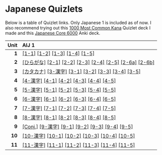 # Japanese Quizlets

Below is a table of Quizlet links. Only Japanese 1 is included as of now. I also recommend trying out this <a href="https://quizlet.com/644886598" target="_blank">1000 Most Common Kana</a> Quizlet deck I made and this <a href="https://drive.google.com/file/d/10tTxP6zrWt7w2BHS_XGniLwfsrZK73NQ/view?usp=sharing" target="_blank">Japanese Core 6000</a> Anki deck.

|**Unit**|AIJ 1|
|-:|:-|
|**1**|[[1-1]](https://quizlet.com/524958231) [[1-2]](https://quizlet.com/525637810) [[1-3]](https://quizlet.com/526733992) [[1-4]](https://quizlet.com/523447193) [[1-5]](https://quizlet.com/523454592)|
|**2**|[[ひらがな]](https://quizlet.com/3499661) [[2-1]](https://quizlet.com/523454592) [[2-2]](https://quizlet.com/620207520) [[2-3]](https://quizlet.com/622270581) [[2-4]](https://quizlet.com/622585720) [[2-5]](https://quizlet.com/623626037) [[2-6a]](https://quizlet.com/64570673) [[2-6b]](https://quizlet.com/64570580)|
|**3**|[[カタカナ]](https://quizlet.com/46960257) [[3-漢字]](https://quizlet.com/48090085) [[3-1]](https://quizlet.com/540005770) [[3-2]](https://quizlet.com/72922509) [[3-3]](https://quizlet.com/541306688) [[3-4]](https://quizlet.com/541653834) [[3-5]](https://quizlet.com/543964079)|
|**4**|[[4-漢字]](https://quizlet.com/549067095) [[4-1]](https://quizlet.com/550533996) [[4-2]](https://quizlet.com/552348869) [[4-3]](https://quizlet.com/505644436) [[4-4]](https://quizlet.com/556420378) [[4-5]](https://quizlet.com/508961182)|
|**5**|[[5-漢字]](https://quizlet.com/560950876) [[5-1]](https://quizlet.com/560989728) [[5-2]](https://quizlet.com/649544704) [[5-3]](https://quizlet.com/560993790) [[5-4]](https://quizlet.com/577072008) [[5-5]](https://quizlet.com/577073466)|
|**6**|[[6-漢字]](https://quizlet.com/580758106) [[6-1]](https://quizlet.com/580842201) [[6-2]](https://quizlet.com/581086610) [[6-3]](https://quizlet.com/582143130) [[6-4]](https://quizlet.com/582765041) [[6-5]](https://quizlet.com/586114855)|
|**7**|[[7-漢字]](https://quizlet.com/587417192) [[7-1]](https://quizlet.com/588419056) [[7-2]](https://quizlet.com/588512183) [[7-3]](https://quizlet.com/588794005) [[7-4]](https://quizlet.com/588796012) [[7-5]](https://quizlet.com/588798510)|
|**8**|[[8-漢字]](https://quizlet.com/630412130) [[8-1]](https://quizlet.com/630921692) [[8-2]](https://quizlet.com/631028786) [[8-3]](https://quizlet.com/631035937) [[8-4]](https://quizlet.com/631523288) [[8-5]](https://quizlet.com/631524639)|
|**9**|[[Conj.]](https://quizlet.com/597973383) [[9-漢字]](https://quizlet.com/593296135) [[9-1]](https://quizlet.com/593980967) [[9-2]](https://quizlet.com/593984457) [[9-3]](https://quizlet.com/593985658) [[9-4]](https://quizlet.com/593986610) [[9-5]](https://quizlet.com/593987467)|
|**10**|[[10-漢字]](https://quizlet.com/647918943) [[10-1]](https://quizlet.com/647990242) [[10-2]](https://quizlet.com/647991025) [[10-3]](https://quizlet.com/647991586) [[10-4]](https://quizlet.com/647992101) [[10-5]](https://quizlet.com/647992670)|
|**11**|[[11-漢字]](https://quizlet.com/597773274) [[11-1]](https://quizlet.com/597774351) [[11-2]](https://quizlet.com/597775689) [[11-3]](https://quizlet.com/597776661) [[11-4]](https://quizlet.com/597777556) [[11-5]](https://quizlet.com/597778040)|


<script>
  document.querySelectorAll('table a').forEach((_) => {
    _.target = '_blank';
  });
</script>